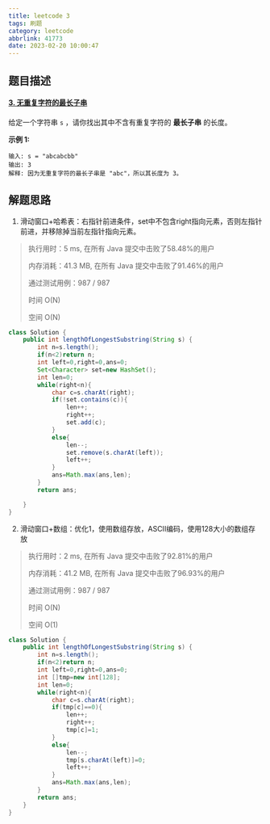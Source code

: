 ```yaml
---
title: leetcode 3
tags: 刷题
category: leetcode
abbrlink: 41773
date: 2023-02-20 10:00:47
---
```


## 题目描述

#### [3. 无重复字符的最长子串](https://leetcode.cn/problems/longest-substring-without-repeating-characters/)



给定一个字符串 `s` ，请你找出其中不含有重复字符的 **最长子串** 的长度。

 

**示例 1:**

```
输入: s = "abcabcbb"
输出: 3 
解释: 因为无重复字符的最长子串是 "abc"，所以其长度为 3。
```



## 解题思路

1. 滑动窗口+哈希表：右指针前进条件，set中不包含right指向元素，否则左指针前进，并移除掉当前左指针指向元素。

> 执行用时：5 ms, 在所有 Java 提交中击败了58.48%的用户
>
> 内存消耗：41.3 MB, 在所有 Java 提交中击败了91.46%的用户
>
> 通过测试用例：987 / 987
>
> 时间 O(N)
>
> 空间 O(N)

```java
class Solution {
    public int lengthOfLongestSubstring(String s) {
        int n=s.length();
        if(n<2)return n;
        int left=0,right=0,ans=0;
        Set<Character> set=new HashSet();
        int len=0;
        while(right<n){
            char c=s.charAt(right);
            if(!set.contains(c)){
                len++;
                right++;
                set.add(c);
            }
            else{
                len--;
                set.remove(s.charAt(left));
                left++;
            }
            ans=Math.max(ans,len);
        }
        return ans;

    }
}
```

2. 滑动窗口+数组：优化1，使用数组存放，ASCII编码，使用128大小的数组存放

> 执行用时：2 ms, 在所有 Java 提交中击败了92.81%的用户
>
> 内存消耗：41.2 MB, 在所有 Java 提交中击败了96.93%的用户
>
> 通过测试用例：987 / 987
>
> 时间 O(N)
>
> 空间 O(1)

```java
class Solution {
    public int lengthOfLongestSubstring(String s) {
        int n=s.length();
        if(n<2)return n;
        int left=0,right=0,ans=0;
        int []tmp=new int[128];
        int len=0;
        while(right<n){
            char c=s.charAt(right);
            if(tmp[c]==0){
                len++;
                right++;
                tmp[c]=1;
            }
            else{
                len--;
                tmp[s.charAt(left)]=0;
                left++;
            }
            ans=Math.max(ans,len);
        }
        return ans;
    }
}
```

